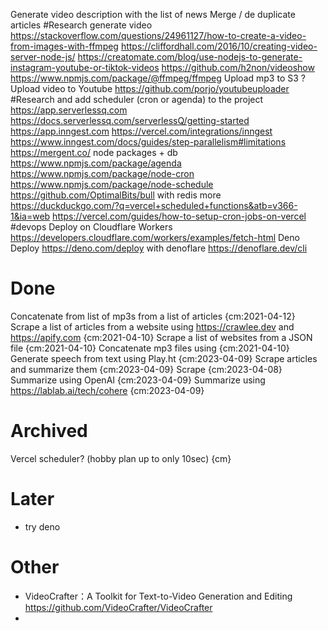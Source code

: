 Generate video description with the list of news
Merge / de duplicate articles
#Research generate video
    <https://stackoverflow.com/questions/24961127/how-to-create-a-video-from-images-with-ffmpeg>
    <https://cliffordhall.com/2016/10/creating-video-server-node-js/>
    <https://creatomate.com/blog/use-nodejs-to-generate-instagram-youtube-or-tiktok-videos>
    <https://github.com/h2non/videoshow>
    <https://www.npmjs.com/package/@ffmpeg/ffmpeg>
Upload mp3 to S3 ?
Upload video to Youtube
    <https://github.com/porjo/youtubeuploader>
#Research and add scheduler (cron or agenda) to the project
    <https://app.serverlessq.com>
        <https://docs.serverlessq.com/serverlessQ/getting-started>
    <https://app.inngest.com>
        <https://vercel.com/integrations/inngest>
        <https://www.inngest.com/docs/guides/step-parallelism#limitations>
    <https://mergent.co/>
    node packages + db
        <https://www.npmjs.com/package/agenda>
        <https://www.npmjs.com/package/node-cron>
        <https://www.npmjs.com/package/node-schedule>
        <https://github.com/OptimalBits/bull> with redis
    more
        <https://duckduckgo.com/?q=vercel+scheduled+functions&atb=v366-1&ia=web>
        <https://vercel.com/guides/how-to-setup-cron-jobs-on-vercel>
#devops Deploy on
    Cloudflare Workers <https://developers.cloudflare.com/workers/examples/fetch-html>
    Deno Deploy <https://deno.com/deploy>
      with denoflare <https://denoflare.dev/cli>

# Done

Concatenate from list of mp3s from a list of articles {cm:2021-04-12}
Scrape a list of articles from a website using <https://crawlee.dev> and <https://apify.com> {cm:2021-04-10}
Scrape a list of websites from a JSON file {cm:2021-04-10}
Concatenate mp3 files using <audioconcat> {cm:2021-04-10}
Generate speech from text using Play.ht {cm:2023-04-09}
Scrape articles and summarize them {cm:2023-04-09}
    Scrape {cm:2023-04-08}
    Summarize using OpenAI {cm:2023-04-09}
    Summarize using https://lablab.ai/tech/cohere {cm:2023-04-09}

# Archived

Vercel scheduler? (hobby plan up to only 10sec) {cm}
<!-- https://vercel.com/docs/cron-jobs#limits -->

# Later

- try deno

# Other

- VideoCrafter：A Toolkit for Text-to-Video Generation and Editing <https://github.com/VideoCrafter/VideoCrafter>
- 